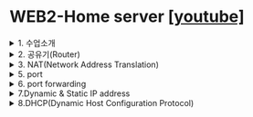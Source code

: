 # WEB2-Home server [[youtube]](https://youtube.com/playlist?list=PLuHgQVnccGMA52uRBmSwqcvtI5IMoFclJ)
<details>
<summary>1. 수업소개</summary>
<div markdown="1">

본 강의는 나의 컴퓨터를 서버로 이용하는 방법을 배우고 그 과정에서 필요한 많은 네트워크 기술들을 학습하게 됩니다. 
  
### IPv4 
전화를 하기 위해서 전화번호가 필요한 것 처럼 인터넷에 연결된 컴퓨터들간에 
통신을 위해서는 IP(Internet Protocol) 주소가 필요하다
1980년대 초 IPv4(인터넷 프로토콜 버전 4)를 개발하였고 해당 프로토콜에서 IP주소는 
x.x.x.x의 형태 (0≤x≤255 인 정수) 로 나타내며 4,294,967,296개의 주소를 표현 할수 있다(256의 4승)
  
### IPv6의 등장
기술의 발전으로 인터넷에 연결되는 컴퓨터의 갯수가 증가하고 IPv4의 주소 체계로는 부족하게 되고 
IPv6 가 등장한다 IPv6의 주소체계는 xxxx:xxxx:xxxx:xxxx:xxxx:xxxx:xxxx:xxxx 이며
(x는 하나의 16진수) 16^32 개의 주소를 표현할 수 있다 

### 공유기
IPv4 를 IPv6로 한번에 완전히 대체하는 것은
어려운 일이기 때문에 하나의 IPv4 주소를 나누어 사용할 수 있게하는 '공유기'가 만들어졌다
</div>
</details>

<details>
<summary>2. 공유기(Router)</summary>
<div markdown="1">

### 공유기 
우리는 가정에서 인터넷을 사용하기 위해서 통신사와 계약을 하고 외부에서 들어온 인터넷 선을 이용해서 
인터넷을 사용한다. 하지만 인터넷의 연결할 기기의 갯수는 여러개고 인터넷 선을 
그만큼 연결할 수 없기 때문에 하나의 인터넷 연결을 여러개로 나누어 줄 수 있는 공유기를 사용한다.
  
### WAN & LAN
이때 외부에서 공유기로 연결된 인터넷 망을 WAN(Wide Area Network) 공유기에서 기기로 연결된 
인터넷 망을  LAN(Local Area Network) 이라고 하며 
WAN 의 IP 주소를 Public IP(공인 ip) LAN 의 IP 주소를 Private IP(사설 IP) 라고 한다. 

  
### private IP 
해당 범위의 IPv4 IP 주소는 사설 IP로 사용하기로 약속되었다
![image](https://user-images.githubusercontent.com/94831670/182532253-702202f7-f2f2-4426-9947-49bc92de513f.png)

### 검증?
앞선 강의의 내용대로라면 같은 와이파이를 사용중인 노트북과 스마트폰은 같은 Public IP를 사용해야 한다.
혹시나 문제가 될까봐 올리진 못하겠는데 확인해봤더니 같은 Public IP 를 사용중이였다.


</div>
</details>

<details>
<summary>3. NAT(Network Address Translation)</summary>
<div markdown="1">
  
  ### NAT란?
  LAN에서 외부 인터넷, 예를 들어 구글에 접속하기 위해서는 나의 요청이 외부 DNS서버 까지
  도달해야 할것이다. 요청이 라우터(공유기)를 통해 DNS 서버에 도달하여 구글의 IP 주소를 
  요청할때 라우터에서는 나의 private IP를 공유기의 public IP로 변환하여 요청한다.
  이 기술을 NAT라고 한다.  
  
  ### NAT의 장점?
  - private IP가 변환되므로 외부로 부터 private IP를 감출수있다.
  - IPv4의 한정된 주소를 효과적으로 활용할 수 있다.
  
</div>
</details>

<details>
<summary>5. port</summary>
<div markdown="1">
  
나의 컴퓨터를 서버로 사용하기 위해서는 
외부에서 나의 라우터의 public IP로 들어온 요청이 나의 private IP로 연결되어야 한다.
이를 위해서는 포트 포워딩이라는 기술을 사용해야하고 포트가 무엇인지를 먼저 알아야 한다.

  ### port
  포트는 특정 네트워크나 프로세스를 식별하는 논리단위이다. 하드웨어를 컴퓨터에 연결할때 연결시키는 부분을 포트(USB 포트)라고 부르듯이
  소프트웨어에서의 포트는 네트워크상에서 특정 프로세스나 네트워크에 접근하기위한 연결 통로라고 생각하면 될 것 같다.
  
</div>
</details>

<details>
<summary>6. port forwarding</summary>
<div markdown="1">
  
  나의 라우터의 public IP로 들어온 요청이 내 컴퓨터의 private IP로 연결되기 위해서는
  public IP의 특정 포트로 들어온 요청을 나의 private IP로 포트포워딩 시켜주면 된다.
  
  ### 포트 포워딩이란?
  [위키](https://ko.wikipedia.org/wiki/%ED%8F%AC%ED%8A%B8_%ED%8F%AC%EC%9B%8C%EB%94%A9)


  
</div>
</details>

<details>
<summary>7.Dynamic & Static IP address</summary>
<div markdown="1">
  
- ISP(Internet Service Provider)는 IP 자원을 효율적으로 관리하기 위해 
고객들에게 동적으로 IP를 할당한다. -> Dynamic IP

- 해당 IP가 서버로써 동작하고 있다면 큰 문제가 발생하기 때문에 IP를 정적으로 유지시킬수 있다.
  -> Static IP
  

  예시) AWS에서 EC2 인스턴스를 생성하고 인스턴스를 부팅할때 마다 IP가 바뀌는데(Dynamic IP) 탄력적 IP(Static IP)를 연결하면 IP 주소가 고정된다.



  
</div>
</details>

</div>
</details>

<details>
<summary>8.DHCP(Dynamic Host Configuration Protocol)</summary>
<div markdown="1">
  
  ### DHCP 란?
라우터와 인터넷 기기(클라이언트)의 LAN이 연결되었을때 라우터의 DHCP Server와 
클라이언트의 DHCP Client가 서로 통신하여 라우터가 클라이언트에게 가용한 private IP를 제공한다.
이러한 통신 프로토콜을 DHCP(Dynamic Host Configuration Protocol)라고 한다.
  
 ### 맞나?
  공공장소(버스,카페,편의점 등)에서 wifi를 사용하면 특정 사이트에 접속하여 특정한 절차를 거친후에 인터넷이 사용가능한 경우가 있는데
  이게 DHCP를 사용하여 구현한 것이라고 생각이 된다.
  
  
<details>
<summary>이런거</summary>
<div markdown="1">
  
  ![image](https://user-images.githubusercontent.com/94831670/182563604-c6634e93-66d2-4caf-bc09-f5f41077d734.png)
</div>
</details>
  
</div>
</details>


